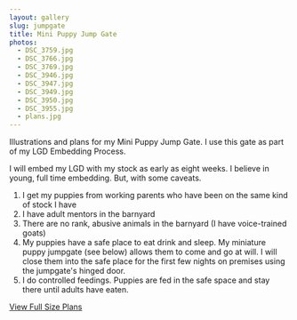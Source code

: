 ```yaml
---
layout: gallery
slug: jumpgate
title: Mini Puppy Jump Gate
photos:
  - DSC_3759.jpg
  - DSC_3766.jpg
  - DSC_3769.jpg
  - DSC_3946.jpg
  - DSC_3947.jpg
  - DSC_3949.jpg
  - DSC_3950.jpg
  - DSC_3955.jpg
  - plans.jpg
---
```

<p>Illustrations and plans for my Mini Puppy Jump Gate.  I use this gate as part of my LGD Embedding Process.</p>
<p>I will embed my LGD with my stock as early as eight weeks. I believe in young, full time embedding. But, with some caveats.</p>
<ol>
<li>I get my puppies from working parents who have been on the same kind of stock I have</li>
<li>I have adult mentors in the barnyard</li>
<li>There are no rank, abusive animals in the barnyard (I have voice-trained goats)</li>
<li>My puppies have a safe place to eat drink and sleep. My miniature puppy jumpgate (see below) allows them to come and go at will. I will close them into the safe place for the first few nights on premises using the jumpgate's hinged door.</li>
<li>I do controlled feedings. Puppies are fed in the safe space and stay there until adults have eaten.</li>
</ol>
<p><a href="/assets/content/galleries/jumpgate/img/plans.jpg">View Full Size Plans</a></p>
